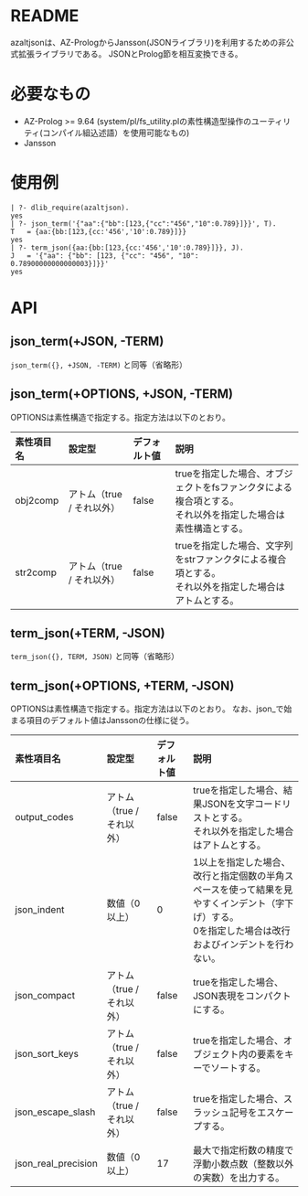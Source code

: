 
README
======

azaltjsonは、AZ-PrologからJansson(JSONライブラリ)を利用するための非公式拡張ライブラリである。
JSONとProlog節を相互変換できる。

必要なもの
======

* AZ-Prolog >= 9.64 (system/pl/fs_utility.plの素性構造型操作のユーティリティ(コンパイル組込述語）を使用可能なもの)
* Jansson


使用例
======

```
| ?- dlib_require(azaltjson).
yes
| ?- json_term('{"aa":{"bb":[123,{"cc":"456","10":0.789}]}}', T).
T	= {aa:{bb:[123,{cc:'456','10':0.789}]}}
yes
| ?- term_json({aa:{bb:[123,{cc:'456','10':0.789}]}}, J).
J	= '{"aa": {"bb": [123, {"cc": "456", "10": 0.78900000000000003}]}}'
yes
```

API
======

## json_term(+JSON, -TERM)

`json_term({}, +JSON, -TERM)` と同等（省略形）

## json_term(+OPTIONS, +JSON, -TERM)

OPTIONSは素性構造で指定する。指定方法は以下のとおり。

| 素性項目名 | 設定型 | デフォルト値 | 説明 |
| :--- | :--- | :--- | :--- |
| obj2comp | アトム（true / それ以外） | false | trueを指定した場合、オブジェクトをfsファンクタによる複合項とする。<br/>それ以外を指定した場合は素性構造とする。 |
| str2comp | アトム（true / それ以外） | false | trueを指定した場合、文字列をstrファンクタによる複合項とする。<br/>それ以外を指定した場合はアトムとする。 |

## term_json(+TERM, -JSON)

`term_json({}, TERM, JSON)` と同等（省略形）

## term_json(+OPTIONS, +TERM, -JSON)

OPTIONSは素性構造で指定する。指定方法は以下のとおり。
なお、json_で始まる項目のデフォルト値はJanssonの仕様に従う。

| 素性項目名 | 設定型 | デフォルト値 | 説明 |
| :--- | :--- | :--- | :--- |
| output_codes        | アトム（true / それ以外） | false | trueを指定した場合、結果JSONを文字コードリストとする。<br/>それ以外を指定した場合はアトムとする。 |
| json_indent         | 数値（0以上） | 0 | 1以上を指定した場合、改行と指定個数の半角スペースを使って結果を見やすくインデント（字下げ）する。<br/>0を指定した場合は改行およびインデントを行わない。 |
| json_compact        | アトム（true / それ以外） | false | trueを指定した場合、JSON表現をコンパクトにする。 |
| json_sort_keys      | アトム（true / それ以外） | false | trueを指定した場合、オブジェクト内の要素をキーでソートする。 |
| json_escape_slash   | アトム（true / それ以外） | false | trueを指定した場合、スラッシュ記号をエスケープする。 |
| json_real_precision | 数値（0以上） | 17 | 最大で指定桁数の精度で浮動小数点数（整数以外の実数）を出力する。 |
